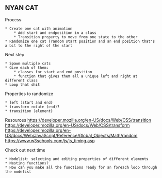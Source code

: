 ## NYAN CAT

Process

	* Create one cat with animation
		* Add start and endposition in a class
		* Transition property to move from one state to the other
	* Randomize one cat (random start position and an end position that's a bit to the right of the start

Next step

	* Spawn multiple cats
	* Give each of them:
		* classes for start and end position
		* function that gives them all a unique left and right at different class
	* Loop that shit

Properties to randomize

	* left (start and end)
	* transform rotate (end)?
	* transition (element)



Resources
https://developer.mozilla.org/en-US/docs/Web/CSS/transition
https://developer.mozilla.org/en-US/docs/Web/CSS/transform
https://developer.mozilla.org/en-US/docs/Web/JavaScript/Reference/Global_Objects/Math/random
https://www.w3schools.com/js/js_timing.asp


Check out next time

	* Nodelist: selecting and editing properties of different elements
	* Nesting functions?
	* How can you make all the functions ready for an foreach loop through the nodelist

